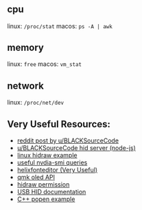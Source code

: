 #

## cpu
linux: `/proc/stat`
macos: `ps -A | awk`

## memory 
linux: `free`
macos: `vm_stat`

## network
linux: `/proc/net/dev`

## Very Useful Resources:

* [reddit post by u/BLACKSourceCode](https://www.reddit.com/r/MechanicalKeyboards/comments/bysjcy/oled_used_for_displaying_dynamic_info/)
* [u/BLACKSourceCode hid server (node-js)](https://github.com/BlankSourceCode/qmk-hid-display)
* [linux hidraw example](https://github.com/torvalds/linux/blob/master/samples/hidraw/hid-example.c)
* [useful nvdia-smi queries](https://nvidia.custhelp.com/app/answers/detail/a_id/3751/~/useful-nvidia-smi-queries)
* [helixfonteditor (Very Useful)](https://helixfonteditor.netlify.com/)
* [qmk oled API](https://github.com/qmk/qmk_firmware/blob/master/docs/feature_oled_driver.md)
* [hidraw permission](https://github.com/node-hid/node-hid#devicewritedata)
* [USB HID documentation](https://www.usb.org/hid)
* [C++ popen example](https://stackoverflow.com/questions/478898/how-do-i-execute-a-command-and-get-the-output-of-the-command-within-c-using-po)
